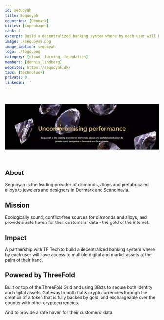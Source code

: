 ```yaml
---
id: sequoyah
title: Sequoyah
countries: [Denmark]
cities: [Copenhagen]
rank: 4
excerpt: Build a decentralized banking system where by each user will have access to multiple digital and market assets at the palm of their hand.
image: ./sequoyah.png
image_caption: sequoyah
logo: ./logo.png
category: [cloud, farming, foundation]
members: [dennis_lindberg]
websites: https://sequoyah.dk/
tags: [technology]
private: 0
linkedin: ''
---
```


<br/>

![sequoyah](./sequoyah2.png)

<br/>

## About

Sequoyah is the leading provider of diamonds, alloys and prefabricated alloys to jewelers and designers in Denmark and Scandinavia.

## Mission

Ecologically sound, conflict-free sources for diamonds and alloys, and provide a safe haven for their customers' data - the gold of the internet.


## Impact

A partnership with TF Tech to build a decentralized banking system where by each user will have access to multiple digital and market assets at the palm of their hand.

## Powered by ThreeFold

Built on top of the ThreeFold Grid and using 3Bots to secure both identity and digital assets. Gateway to both fiat & cryptocurrencies through the creation of a token that is fully backed by gold, and exchangeable over the counter with other cryptocurrencies.

And to provide a safe haven for their customers' data.
